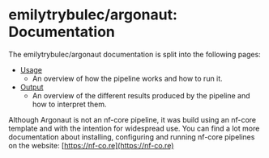 # emilytrybulec/argonaut: Documentation

The emilytrybulec/argonaut documentation is split into the following pages:

- [Usage](usage.md)
  - An overview of how the pipeline works and how to run it.
- [Output](output.md)
  - An overview of the different results produced by the pipeline and how to interpret them.

Although Argonaut is not an nf-core pipeline, it was build using an nf-core template and with the intention for widespread use. You can find a lot more documentation about installing, configuring and running nf-core pipelines on the website: [https://nf-co.re](https://nf-co.re)
